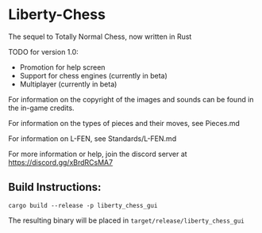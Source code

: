 # Liberty-Chess

The sequel to Totally Normal Chess, now written in Rust

TODO for version 1.0:
- Promotion for help screen
- Support for chess engines (currently in beta)
- Multiplayer (currently in beta)

For information on the copyright of the images and sounds can be found in the in-game credits.

For information on the types of pieces and their moves, see Pieces.md

For information on L-FEN, see Standards/L-FEN.md

For more information or help, join the discord server at https://discord.gg/xBrdRCsMA7

## Build Instructions:

`cargo build --release -p liberty_chess_gui`

The resulting binary will be placed in `target/release/liberty_chess_gui`
